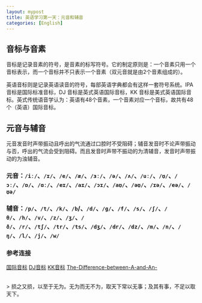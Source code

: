 ```yaml
---
layout: mypost
title: 英语学习第一天：元音和辅音
categories: [English]
---
```

## 音标与音素
音标是记录音素的符号，是音素的标写符号。它的制定原则是：一个音素只用一个音标表示，而一个音标并不只表示一个音素（双元音就是由2个音素组成的）。

英语音标则是记录英语读音的符号，每部英语字典都会有这样一套符号系统。IPA 音标是国际标准音标，DJ 音标是英式英语国际音标，KK 音标是美式英语国际音标。英式传统语音学认为：英语有48个音素，一个音素对应一个音标，故共有48个（英语）国际音标。

## 元音与辅音
元音发音时声带振动且呼出的气流通过口腔时不受阻碍；辅音发音时不论声带振动与否，呼出的气流会受到阻碍。而且发音时声带不振动的为清辅音，发音时声带振动的为浊辅音。

### 元音：`/iː/`、`/ɪ/`、`/e/`、`/æ/`、`/ɜː/`、`/ə/`、`/ʌ/`、`/uː/`、`/ʊ/`、`/ɔː/`、`/ɒ/`、`/ɑː/`、`/eɪ/`、`/aɪ/`、`/ɔɪ/`、`/aʊ/`、`/əʊ/`、`/ɪə/`、`/eə/`、`/ʊə/ `

### 辅音：`/p/`、`/t/`、`/k/`、`/b`/、`/d/`、`/ɡ/`、`/f/`、`/s/`、`/ʃ/`、`/θ/`、`/h/`、`/v/`、`/z/`、`/ʒ/`、`/ð/`、`/r/`、`/tʃ/`、`/tr/`、`/ts/`、`/dʒ/`、`/dr/`、`/dz/`、`/m/`、`/n/`、`/ŋ/`、`/l/`、`/j/`、`/w/`

### 参考连接
[国际音标](https://zh.wikipedia.org/wiki/%E5%9C%8B%E9%9A%9B%E9%9F%B3%E6%A8%99)
[DJ音标](https://zh.wikipedia.org/wiki/DJ%E9%9F%B3%E6%A8%99)
[KK音标](https://zh.wikipedia.org/wiki/KK%E9%9F%B3%E6%A8%99)
[The-Difference-between-A-and-An-](http://www.learnersdictionary.com/qa/The-Difference-between-A-and-An-)

<br/>
> 损之又损，以至于无为。无为而无不为，取天下常以无事；及其有事，不足以取天下。